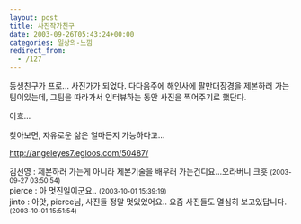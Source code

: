 ```yaml
---
layout: post
title: 사진작가친구
date: 2003-09-26T05:43:24+00:00
categories: 일상의-느낌
redirect_from:
  - /127
---
```


동생친구가 프로... 사진가가 되었다. 다다음주에 해인사에 팔만대장경을 제본하러 가는 팀이있는데, 그팀을 따라가서 인터뷰하는 동안 사진을 찍어주기로 했단다.

아흐...

찾아보면, 자유로운 삶은 얼마든지 가능하다고...

<a href="http://angeleyes7.egloos.com/50487/">http://angeleyes7.egloos.com/50487/</a>
<div id=comments>
<div class=comment>
<!--- cmt:261 --->
<!--- mail: --->
<!--- parent:0 --->
김선영 : 
제본하러 가는게 아니라 제본기술을 배우러 가는건디요...오라버니 크흣
 <small>(2003-09-27 03:50:54)</small>
</div>
<div class=comment>
<!--- cmt:262 --->
<!--- mail: --->
<!--- parent:0 --->
pierce : 
아 멋진일이군요..
 <small>(2003-10-01 15:39:19)</small>
</div>
<div class=comment>
<!--- cmt:263 --->
<!--- mail: --->
<!--- parent:0 --->
jinto : 
아앗, pierce님, 사진들 정말 멋있었어요..
요즘 사진들도 열심히 보고있답니다.
 <small>(2003-10-01 15:51:54)</small>
</div>
</div>
